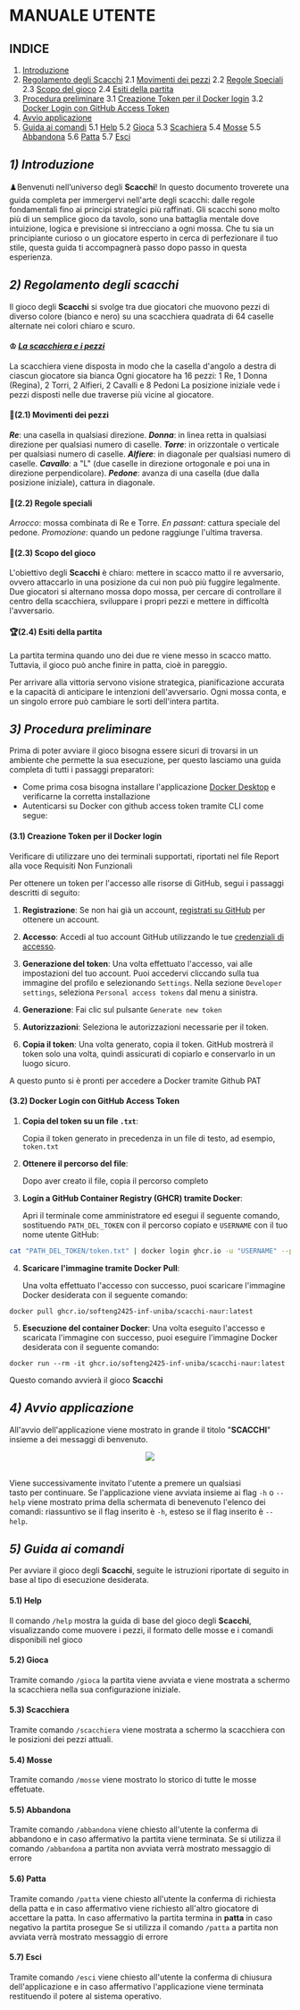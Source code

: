 # **MANUALE UTENTE**


## **INDICE**
1. [Introduzione](#1-introduzione)
2. [Regolamento degli Scacchi](#2-regolamento-degli-scacchi) 
    2.1 [Movimenti dei pezzi](#21-movimenti-dei-pezzi) 
    2.2 [Regole Speciali](#22-regole-speciali) 
    2.3 [Scopo del gioco](#23-scopo-del-gioco)
    2.4 [Esiti della partita](#24-esiti-della-partita)
3. [Procedura preliminare](#3-procedura-preliminare)
    3.1 [Creazione Token per il Docker login](#31-creazione-token-per-il-docker-login)
    3.2 [Docker Login con GitHub Access Token](#32-docker-login-con-github-access-token)
4. [Avvio applicazione](#4-avvio-applicazione)
5. [Guida ai comandi](#5-guida-ai-comandi)
    5.1 [Help](#51-help)
    5.2 [Gioca](#52-gioca)
    5.3 [Scachiera](#53-scacchiera)
    5.4 [Mosse](#54-mosse)
    5.5 [Abbandona](#55-abbandona)
    5.6 [Patta](#56-patta)
    5.7 [Esci](#57-esci)



## ***1) Introduzione***
♟️Benvenuti nell’universo degli **Scacchi**!
In questo documento troverete una guida completa per immergervi nell'arte degli scacchi: dalle regole fondamentali fino ai principi strategici più raffinati. Gli scacchi sono molto più di un semplice gioco da tavolo, sono una battaglia mentale dove intuizione, logica e previsione si intrecciano a ogni mossa.
Che tu sia un principiante curioso o un giocatore esperto in cerca di perfezionare il tuo stile, questa guida ti accompagnerà passo dopo passo in questa esperienza.


## ***2) Regolamento degli scacchi***
Il gioco degli **Scacchi** si svolge tra due giocatori che muovono pezzi di diverso colore (bianco e nero) su una scacchiera quadrata di 64 caselle alternate nei colori chiaro e scuro.
#### ♔ <ins>*La scacchiera e i pezzi*</ins>
La scacchiera viene disposta in modo che la casella d'angolo a destra di ciascun giocatore sia bianca
Ogni giocatore ha 16 pezzi: 1 Re, 1 Donna (Regina), 2 Torri, 2 Alfieri, 2 Cavalli e 8 Pedoni
La posizione iniziale vede i pezzi disposti nelle due traverse più vicine al giocatore.
#### 🔀(2.1) Movimenti dei pezzi
***Re***: una casella in qualsiasi direzione.
***Donna***: in linea retta in qualsiasi direzione per qualsiasi numero di caselle.
***Torre***: in orizzontale o verticale per qualsiasi numero di caselle.
***Alfiere***: in diagonale per qualsiasi numero di caselle.
***Cavallo***: a "L" (due caselle in direzione ortogonale e poi una in direzione perpendicolare).
***Pedone***: avanza di una casella (due dalla posizione iniziale), cattura in diagonale.

#### 📖(2.2) Regole speciali
*Arrocco*: mossa combinata di Re e Torre.
*En passant*: cattura speciale del pedone.
*Promozione*: quando un pedone raggiunge l'ultima traversa.

#### 🎯(2.3) Scopo del gioco
L'obiettivo degli **Scacchi** è chiaro: mettere in scacco matto il re avversario, ovvero attaccarlo in una posizione da cui non può più fuggire legalmente. Due giocatori si alternano mossa dopo mossa, per cercare di controllare il centro della scacchiera, sviluppare i propri pezzi e mettere in difficoltà l'avversario.

#### 🏆(2.4) Esiti della partita
La partita termina quando uno dei due re viene messo in scacco matto.
Tuttavia, il gioco può anche finire in patta, cioè in pareggio.

Per arrivare alla vittoria servono visione strategica, pianificazione accurata e la capacità di anticipare le intenzioni dell'avversario. Ogni mossa conta, e un singolo errore può cambiare le sorti dell'intera partita.

## ***3) Procedura preliminare***
Prima di poter avviare il gioco bisogna essere sicuri di trovarsi in un ambiente che permette la
sua esecuzione, per questo lasciamo una guida completa di tutti i passaggi preparatori:

- Come prima cosa bisogna installare l'applicazione [Docker Desktop](https://www.docker.com/products/docker-desktop/) e verificarne la corretta installazione
- Autenticarsi su Docker con github access token tramite CLI come segue:

#### (3.1) Creazione Token per il Docker login


Verificare di utilizzare uno dei terminali supportati, riportati nel file Report alla voce Requisiti Non Funzionali

Per ottenere un token per l'accesso alle risorse di GitHub, segui i passaggi descritti di seguito:

1. **Registrazione**: Se non hai già un account, [registrati su GitHub](https://github.com/join) per ottenere un account.

2. **Accesso**: Accedi al tuo account GitHub utilizzando le tue [credenziali di accesso](https://github.com/login).


3. **Generazione del token**: Una volta effettuato l'accesso, vai alle impostazioni del tuo account. Puoi accedervi cliccando sulla tua immagine del profilo e selezionando `Settings`.
   Nella sezione `Developer settings`, seleziona `Personal access tokens` dal menu a sinistra.


4. **Generazione**: Fai clic sul pulsante `Generate new token`


5. **Autorizzazioni**: Seleziona le autorizzazioni necessarie per il token.


6. **Copia il token**: Una volta generato, copia il token. GitHub mostrerà il token solo una volta, quindi assicurati di copiarlo e conservarlo in un luogo sicuro.

A questo punto si è pronti per accedere a Docker tramite Github PAT

#### (3.2) Docker Login con GitHub Access Token

1. **Copia del token su un file `.txt`**:

   Copia il token generato in precedenza in un file di testo, ad esempio, `token.txt`


2. **Ottenere il percorso del file**:

   Dopo aver creato il file, copia il percorso completo


3. **Login a GitHub Container Registry (GHCR) tramite Docker**:

   Apri il terminale come amministratore ed esegui il seguente comando, sostituendo `PATH_DEL_TOKEN` con il percorso copiato e `USERNAME` con il tuo nome utente GitHub:

```bash
cat "PATH_DEL_TOKEN/token.txt" | docker login ghcr.io -u "USERNAME" --password-stdin
```
4. **Scaricare l'immagine tramite Docker Pull**:

   Una volta effettuato l'accesso con successo, puoi scaricare l'immagine Docker desiderata con il seguente comando:

```shell
docker pull ghcr.io/softeng2425-inf-uniba/scacchi-naur:latest
```
5. **Esecuzione del container Docker**:
   Una volta eseguito l'accesso e scaricata l'immagine con successo, puoi eseguire l'immagine Docker desiderata con
   il seguente comando:
```shell
docker run --rm -it ghcr.io/softeng2425-inf-uniba/scacchi-naur:latest
```
Questo comando avvierà il gioco **Scacchi**
## ***4) Avvio applicazione***
All'avvio dell'applicazione viene mostrato in grande il titolo "**SCACCHI**" insieme a dei messaggi di benvenuto. 

<div align="center">  
  <img src="img/Intro.png">
</div><br/>

Viene successivamente invitato l'utente a premere un qualsiasi tasto per continuare.
Se l'applicazione viene avviata insieme ai flag `-h` o `--help` viene mostrato prima della schermata di benevenuto l'elenco dei comandi:
riassuntivo se il flag inserito è `-h`, esteso se il flag inserito è `--help`.

## ***5) Guida ai comandi***
Per avviare il gioco degli **Scacchi**, seguite le istruzioni riportate di seguito in base al tipo di esecuzione desiderata.
#### 5.1) Help
Il comando `/help` mostra la guida di base del gioco degli **Scacchi**, visualizzando come muovere i pezzi, il formato delle mosse e i comandi disponibili nel gioco 
#### 5.2) Gioca
Tramite comando `/gioca` la partita viene avviata e viene mostrata a schermo la scacchiera nella sua configurazione iniziale.
#### 5.3) Scacchiera
Tramite comando `/scacchiera` viene mostrata a schermo la scacchiera con le posizioni dei pezzi attuali.
#### 5.4) Mosse
Tramite comando `/mosse` viene mostrato lo storico di tutte le mosse effetuate.
#### 5.5) Abbandona
Tramite comando `/abbandona` viene chiesto all'utente la conferma di abbandono e in caso affermativo la partita viene terminata.
Se si utilizza il comando `/abbandona` a partita non avviata verrà mostrato messaggio di errore
#### 5.6) Patta
Tramite comando `/patta` viene chiesto all'utente la conferma di richiesta della patta e in caso affermativo viene richiesto all'altro giocatore di accettare la patta. In caso affermativo la partita termina in **patta** in caso negativo la partita prosegue
Se si utilizza il comando `/patta` a partita non avviata verrà mostrato messaggio di errore
#### 5.7) Esci
Tramite comando `/esci` viene chiesto all'utente la conferma di chiusura dell'applicazione e in caso affermativo l'applicazione viene terminata restituendo il potere al sistema operativo.
